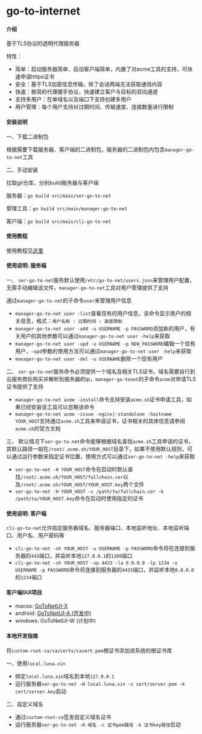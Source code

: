 # go-to-internet

#### 介绍
基于TLS协议的透明代理服务器

特性：

- 简单：启动服务器简单、启动客户端简单，内置了对acme工具的支持，可快速申请https证书
- 安全：基于TLS加密信息传输，除了会话两端无法获取通信内容
- 快速：极简的代理握手协议，快速建立客户与目标的双向通道
- 支持多用户：在单域名以及端口下支持创建多用户
- 用户管理：每个用户支持对过期时间、传输速度、连接数量进行限制

#### 安装说明
一、下载二进制包

根据需要下载服务器、客户端的二进制包，服务器的二进制包内包含`manager-go-to-net`工具

二、手动安装

拉取git仓库，分别build服务器与客户端

服务器：`go build src/main/ser-go-to-net`

管理工具：`go build src/main/manager-go-to-net`

客户端：`go build src/main/cli-go-to-net`

#### 使用教程

使用教程见[这里](https://blog.luna.xin/article/29.html)

#### 使用说明: 服务端

一、 `ser-go-to-net`服务默认使用`/etc/go-to-net/users.josn`来管理用户配置，无需手动编辑该文件，`manager-go-to-net`工具对用户管理提供了支持

通过`manager-go-to-net`的子命令`user`来管理用户信息

- `manager-go-to-net user -list`查看现有的用户信息，该命令显示用户的相关信息，格式：`用户名称 : 过期时间 : 速度限制`
- `manager-go-to-net user -add -u USERNAME -p PASSWORD`添加新的用户，有关用户的其他参数可以通过`manager-go-to-net user -help`来获取
- `manager-go-to-net user -upd -u USERNAME -p NEW_PASSWORD`编辑一个现有用户，`-upd`参数的使用方法可以通过`manager-go-to-net user -help`来获取
- `manager-go-to-net user -del -u USERNAME`删除一个现有用户

二、 `ser-go-to-net`服务命令必须提供一个域名及相关TLS证书，域名需要自行到云服务商处购买并解析到服务器的ip，`manager-go-tonet`的子命令`acme`对申请TLS证书提供了支持

- `manager-go-to-net acme -install`命令支持安装`acme.sh`证书申请工具，如果已经安装该工具可以忽略该命令
- `manager-go-to-net acme -issue -nginx|-standalone -hostname YOUR_HOST`支持通过`acme.sh`工具来申请证书，证书相关的具体信息请参阅`acme.sh`的官方文档

三、 默认情况下`ser-go-to-net`命令能够根据域名查找`acme.sh`工具申请的证书，其默认路径一般在`/root/.acme.sh/YOUR_HOST`目录下，如果不使用默认规则，可以通过运行参数来指定证书位置，使用方式可以通过`ser-go-to-net -help`来获取

- `ser-go-to-net -H YOUR_HOST`命令在启动时默认查找`/root/.acme.sh/YOUR_HOST/fullchain.cer`以及`/root/.acme.sh/YOUR_HOST/YOUR_HOST.key`两个文件
- `ser-go-to-net -H YOUR_HOST -c /path/to/fullchain.cer -k /path/to/YOUR_HOST.key`命令在启动时使用指定的证书

#### 使用说明: 客户端

`cli-go-to-net`允许指定服务器域名、服务器端口、本地监听地址、本地监听端口、用户名、用户密码等

- `cli-go-to-net -sh YOUR_HOST -u USERNAME -p PASSWORD`命令将在连接到服务器的`443`端口，并监听本地`127.0.0.1`的`1280`端口
- `cli-go-to-net -sh YOUR_HOST -sp 4433 -la 0.0.0.0 -lp 1234 -u USERNAME -p PASSWORD`命令将连接到服务器的`4433`端口，并监听本地`0.0.0.0`的`1234`端口

#### 客户端GUI项目

- macos: [GoToNetUI-X](https://gitee.com/Luna-CY/GoToNetUI-X)
- android: [GoToNetUI-A (开发中)](https://gitee.com/Luna-CY/GoToNetUI-A)
- windows: GoToNetUI-W (计划中)

#### 本地开发指南
将`custom-root-ca/ca/certs/cacert.pem`根证书添加进系统的根证书库

一、使用`local.luna.xin`

- 绑定`local.luna.xin`域名到本地`127.0.0.1`
- 运行服务器`ser-go-to-net -H local.luna.xin -c cert/server.pem -k cert/server.key`启动

二、自定义域名
- 通过`custom-root-ca`签发自定义域名证书
- 运行服务器`ser-go-to-net -H 域名 -c 证书pem路径 -k 证书key路径`启动
